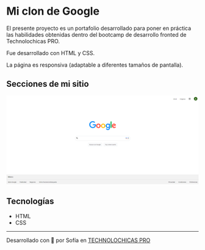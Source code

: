 # Mi clon de Google

El presente proyecto es un portafolio desarrollado para poner en práctica las habilidades obtenidas dentro del bootcamp de desarrollo fronted de Technolochicas PRO.

Fue desarrollado con HTML y CSS.

La página es responsiva (adaptable a diferentes tamaños de pantalla).

## Secciones de mi sitio

![Vista Previa](assets/vistaPrevia.png)

## Tecnologías

* HTML
* CSS

---
 
Desarrollado con 💜 por Sofía en [TECHNOLOCHICAS PRO](https://tecnolochicas.mx/) 